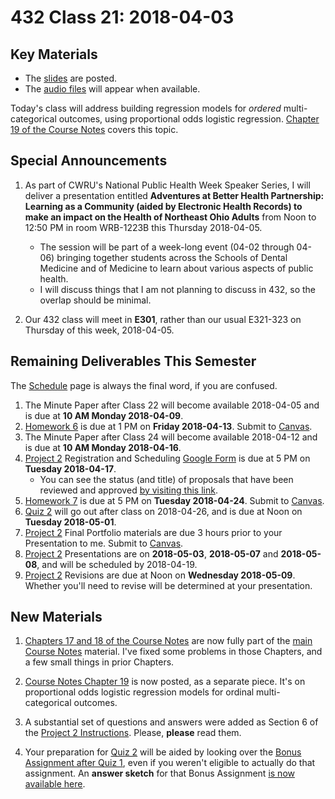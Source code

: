 # 432 Class 21: 2018-04-03

## Key Materials

- The [slides](https://github.com/THOMASELOVE/432-2018/tree/master/slides/class21) are posted.
- The [audio files](https://github.com/THOMASELOVE/432-2018/tree/master/slides/class21) will appear when available.

Today's class will address building regression models for *ordered* multi-categorical outcomes, using proportional odds logistic regression. [Chapter 19 of the Course Notes](https://github.com/THOMASELOVE/432-2018/blob/master/texts/chapter19/README.md) covers this topic.

## Special Announcements

1. As part of CWRU's National Public Health Week Speaker Series, I will deliver a presentation entitled **Adventures at Better Health Partnership: Learning as a Community (aided by Electronic Health Records) to make an impact on the Health of Northeast Ohio Adults** from Noon to 12:50 PM in room WRB-1223B this Thursday 2018-04-05. 
    - The session will be part of a week-long event (04-02 through 04-06) bringing together students across the Schools of Dental Medicine and of Medicine to learn about various aspects of public health. 
    - I will discuss things that I am not planning to discuss in 432, so the overlap should be minimal.

2. Our 432 class will meet in **E301**, rather than our usual E321-323 on Thursday of this week, 2018-04-05.

## Remaining Deliverables This Semester

The [Schedule](https://github.com/THOMASELOVE/432-2018/blob/master/SCHEDULE.md) page is always the final word, if you are confused.

1. The Minute Paper after Class 22 will become available 2018-04-05 and is due at **10 AM Monday 2018-04-09**.
2. [Homework 6](https://github.com/THOMASELOVE/432-2018/tree/master/assignments/hw6) is due at 1 PM on **Friday 2018-04-13**. Submit to [Canvas](https://canvas.case.edu/).
3. The Minute Paper after Class 24 will become available 2018-04-12 and is due at **10 AM Monday 2018-04-16**.
4. [Project 2](https://github.com/THOMASELOVE/432-2018/tree/master/projects/project2) Registration and Scheduling [Google Form](https://goo.gl/forms/Zfgnq5pyAAzAlmUm1) is due at 5 PM on **Tuesday 2018-04-17**.
    - You can see the status (and title) of proposals that have been reviewed and approved [by visiting this link](https://github.com/THOMASELOVE/432-2018/blob/master/projects/project2/APPROVED.md).
5. [Homework 7](https://github.com/THOMASELOVE/432-2018/tree/master/assignments/hw7) is due at 5 PM on **Tuesday 2018-04-24**. Submit to [Canvas](https://canvas.case.edu/).
6. [Quiz 2](https://github.com/THOMASELOVE/432-2018/tree/master/quizzes/quiz2) will go out after class on 2018-04-26, and is due at Noon on **Tuesday 2018-05-01**.
7. [Project 2](https://github.com/THOMASELOVE/432-2018/tree/master/projects/project2) Final Portfolio materials are due 3 hours prior to your Presentation to me. Submit to [Canvas](https://canvas.case.edu/).
8. [Project 2](https://github.com/THOMASELOVE/432-2018/tree/master/projects/project2) Presentations are on **2018-05-03**, **2018-05-07** and **2018-05-08**, and will be scheduled by 2018-04-19.
9. [Project 2](https://github.com/THOMASELOVE/432-2018/tree/master/projects/project2) Revisions are due at Noon on **Wednesday 2018-05-09**. Whether you'll need to revise will be determined at your presentation.

## New Materials

1. [Chapters 17 and 18 of the Course Notes](https://thomaselove.github.io/432-notes/) are now fully part of the [main Course Notes](https://thomaselove.github.io/432-notes/) material. I've fixed some problems in those Chapters, and a few small things in prior Chapters.

2. [Course Notes Chapter 19](https://github.com/THOMASELOVE/432-2018/blob/master/texts/chapter19/README.md) is now posted, as a separate piece. It's on proportional odds logistic regression models for ordinal multi-categorical outcomes.

3. A substantial set of questions and answers were added as Section 6 of the [Project 2 Instructions](https://htmlpreview.github.io/?https://github.com/THOMASELOVE/432-2018/blob/master/projects/project2/project2-instructions-432-2018.html). Please, **please** read them.

4. Your preparation for [Quiz 2](https://github.com/THOMASELOVE/432-2018/tree/master/quizzes/quiz2) will be aided by looking over the [Bonus Assignment after Quiz 1](https://github.com/THOMASELOVE/432-2018/tree/master/quizzes/quiz1/bonus), even if you weren't eligible to actually do that assignment. An **answer sketch** for that Bonus Assignment [is now available here](https://github.com/THOMASELOVE/432-2018/tree/master/quizzes/quiz1/bonus).

